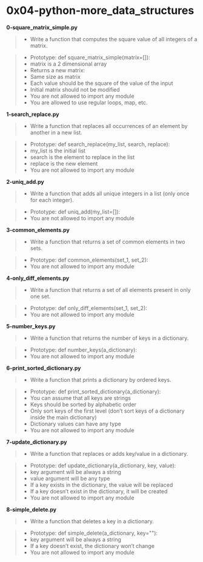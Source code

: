 # 0x04-python-more_data_structures

**0-square_matrix_simple.py**
> * Write a function that computes the square value of all integers of a matrix.

> * Prototype: def square_matrix_simple(matrix=[]):
> * matrix is a 2 dimensional array
> * Returns a new matrix:
> * Same size as matrix
> * Each value should be the square of the value of the input
> * Initial matrix should not be modified
> * You are not allowed to import any module
> * You are allowed to use regular loops, map, etc.

**1-search_replace.py**
> * Write a function that replaces all occurrences of an element by another in a new list.

> * Prototype: def search_replace(my_list, search, replace):
> * my_list is the initial list
> * search is the element to replace in the list
> * replace is the new element
> * You are not allowed to import any module

**2-uniq_add.py**
> * Write a function that adds all unique integers in a list (only once for each integer).

> * Prototype: def uniq_add(my_list=[]):
> * You are not allowed to import any module

**3-common_elements.py**
> * Write a function that returns a set of common elements in two sets.

> * Prototype: def common_elements(set_1, set_2):
> * You are not allowed to import any module

**4-only_diff_elements.py**
> * Write a function that returns a set of all elements present in only one set.

> * Prototype: def only_diff_elements(set_1, set_2):
> * You are not allowed to import any module

**5-number_keys.py**
> * Write a function that returns the number of keys in a dictionary.

> * Prototype: def number_keys(a_dictionary):
> * You are not allowed to import any module

**6-print_sorted_dictionary.py**
> * Write a function that prints a dictionary by ordered keys.

> * Prototype: def print_sorted_dictionary(a_dictionary):
> * You can assume that all keys are strings
> * Keys should be sorted by alphabetic order
> * Only sort keys of the first level (don’t sort keys of a dictionary inside the main dictionary)
> * Dictionary values can have any type
> * You are not allowed to import any module

**7-update_dictionary.py**
> * Write a function that replaces or adds key/value in a dictionary.

> * Prototype: def update_dictionary(a_dictionary, key, value):
> * key argument will be always a string
> * value argument will be any type
> * If a key exists in the dictionary, the value will be replaced
> * If a key doesn’t exist in the dictionary, it will be created
> * You are not allowed to import any module

**8-simple_delete.py**
> * Write a function that deletes a key in a dictionary.

> * Prototype: def simple_delete(a_dictionary, key=""):
> * key argument will be always a string
> * If a key doesn’t exist, the dictionary won’t change
> * You are not allowed to import any module
